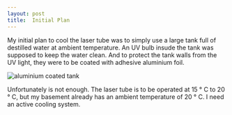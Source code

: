 ```yaml
---
layout: post
title:  Initial Plan
---
```


My initial plan to cool the laser tube was to simply use a large tank full of destilled water at ambient temperature. An UV bulb insude the tank was supposed to keep the water clean. And to protect the tank walls from the UV light, they were to be coated with adhesive aluminium foil.

![aluminium coated tank](images/tub.png)

Unfortunately is not enough. The laser tube is to be operated at 15 &deg; C to 20 &deg; C, but my basement already has an ambient temperature of 20  &deg; C. I need an active cooling system.
